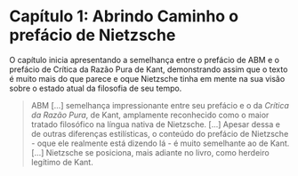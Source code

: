 # Capítulo 1: Abrindo Caminho o prefácio de Nietzsche

O capítulo inicia apresentando a semelhança entre o prefácio de ABM e o prefácio de Crítica da Razão Pura de Kant, demonstrando assim que o texto é muito mais do que parece e oque Nietzsche tinha em mente na sua visão sobre o estado atual da filosofia de seu tempo.

> ABM [...] semelhança impressionante entre seu prefácio e o da _Crítica da Razão Pura_, de Kant, amplamente reconhecido como o maior tratado filosófico na língua nativa de Nietzsche. [...] Apesar dessa e de outras diferenças estilísticas, o conteúdo do prefácio de Nietzsche - oque ele realmente está dizendo lá - é muito semelhante ao de Kant. [...] Nietzsche se posiciona, mais adiante no livro, como herdeiro legítimo de Kant.
